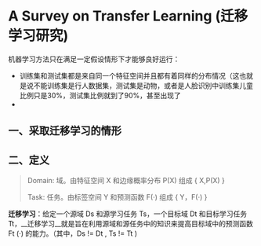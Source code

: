 # A Survey on Transfer Learning (迁移学习研究)

机器学习方法只在满足一定假设情形下才能够良好运行：

* 训练集和测试集都是来自同一个特征空间并且都有着同样的分布情况（这也就是说不能训练集是行人数据集，测试集是动物，或者是人脸识别中训练集儿童比例只是30%，测试集比例就到了90%，甚至出现了
* ​

## 一、采取迁移学习的情形





## 二、定义

> Domain: 域。由特征空间 X 和边缘概率分布 P(X) 组成   { X,P(X) }
>
> Task: 任务。由标签空间 Y 和预测函数 F(·) 组成 { Y，F(·) }

__迁移学习__：给定一个源域 Ds 和源学习任务 Ts，一个目标域 Dt 和目标学习任务 Tt，__迁移学习__就是旨在利用源域和源任务中的知识来提高目标域中的预测函数 Ft (·) 的能力。（其中，Ds != Dt , Ts != Tt )

  